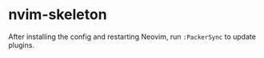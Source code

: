 # nvim-skeleton
After installing the config and restarting Neovim, run `:PackerSync` to update plugins.
